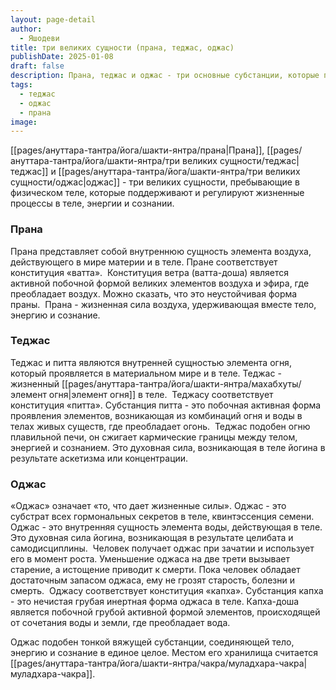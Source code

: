 ```yaml
---
layout: page-detail
author:
  - Яшодеви
title: три великих сущности (прана, теджас, оджас)
publishDate: 2025-01-08
draft: false
description: Прана, теджас и оджас - три основные субстанции, которые поддерживают и регулируют жизненные процессы в теле, энергии и сознании
tags:
  - теджас
  - оджас
  - прана
image:
---
```

[[pages/ануттара-тантра/йога/шакти-янтра/прана|Прана]], [[pages/ануттара-тантра/йога/шакти-янтра/три великих сущности/теджас|теджас]] и [[pages/ануттара-тантра/йога/шакти-янтра/три великих сущности/оджас|оджас]] - три великих сущности, пребывающие в физическом теле, которые поддерживают и регулируют жизненные процессы в теле, энергии и сознании.
### Прана 
Прана представляет собой внутреннюю сущность элемента воздуха, действующего в мире материи и в теле. Пране соответствует конституция «ватта». 
Конституция ветра (ватта-доша) является активной побочной формой великих элементов воздуха и эфира, где преобладает воздух. Можно сказать, что это неустойчивая форма праны. 
Прана - жизненная сила воздуха, удерживающая вместе тело, энергию и сознание. 
### Теджас 

Теджас и питта являются внутренней сущностью элемента огня, который проявляется в материальном мире и в теле. Теджас - жизненный [[pages/ануттара-тантра/йога/шакти-янтра/махабхуты/элемент огня|элемент огня]] в теле. 
Теджасу соответствует конституция «питта». Субстанция питта - это побочная активная форма проявления элементов, возникающая из комбинаций огня и воды в телах живых существ, где преобладает огонь. 
Теджас подобен огню плавильной печи, он сжигает кармические границы между телом, энергией и сознанием. Это духовная сила, возникающая в теле йогина в результате аскетизма или концентрации. 
### Оджас

«Оджас» означает «то, что дает жизненные силы». Оджас - это субстрат всех гормональных секретов в теле, квинтэссенция семени. Оджас - это внутренняя сущность элемента воды, действующая в теле. Это духовная сила йогина, возникающая в результате целибата и самодисциплины. 
Человек получает оджас при зачатии и использует его в момент роста. Уменьшение оджаса на две трети вызывает старение, а истощение приводит к смерти. Пока человек обладает достаточным запасом оджаса, ему не грозят старость, болезни и смерть. 
Оджасу соответствует конституция «капха». Субстанция капха - это нечистая грубая инертная форма оджаса в теле. Капха-доша является побочной грубой активной формой элементов, происходящей от сочетания воды и земли, где преобладает вода. 

Оджас подобен тонкой вяжущей субстанции, соединяющей тело, энергию и сознание в единое целое. Местом его хранилища считается [[pages/ануттара-тантра/йога/шакти-янтра/чакра/муладхара-чакра|муладхара-чакра]]. 